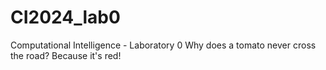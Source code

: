 # CI2024_lab0
Computational Intelligence - Laboratory 0
Why does a tomato never cross the road? Because it's red!
